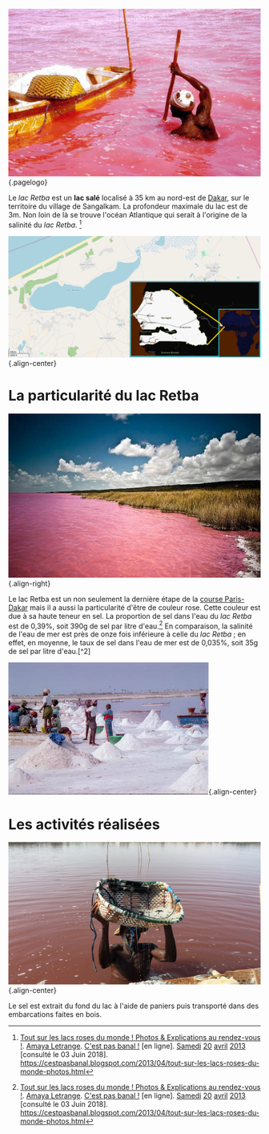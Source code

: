 <!-- TITLE: Retba -->
<!-- SUBTITLE: Présentation du lac Retba -->

![Pink Lake 02](/uploads/lake/pink-lake-02.jpg "Le lac Retba et une embarcation utilisée pour récupérer le sel du lac"){.pagelogo}

Le *lac Retba* est un **lac salé** localisé à 35 km au nord-est de [Dakar](/geographie/ville/afrique/nord-ouest/senegal/dakar), sur le territoire du village de Sangalkam. La profondeur maximale du lac est de 3m. Non loin de là se trouve l'océan Atlantique qui serait à l'origine de la salinité du *lac Retba*. [^1]

![Lacretba](/uploads/lake/lacretba.png "Géolocalisation du lac Retba"){.align-center}

# La particularité du lac Retba
![Pink Lake Retba](/uploads/lake/pink-lake-retba.jpg "Photo du lac Retba"){.align-right}

Le lac Retba est un non seulement la dernière étape de la [course Paris-Dakar](/sport/international/course/course-de-voiture/paris-dakar) mais il a aussi la particularité d'être de couleur rose.
Cette couleur est due à sa haute teneur en sel. La proportion de sel dans l'eau du *lac Retba* est de 0,39%, soit 390g de sel par litre d'eau.[^1] En comparaison, la salinité de l'eau de mer est près de onze fois inférieure à celle du *lac Retba* ; en effet, en moyenne, le taux de sel dans l'eau de mer est de 0,035%, soit 35g de sel par litre d'eau.[^2]

![Sel Extrait Du Lac Retba](/uploads/lake/sel-extrait-du-lac-retba.jpg "Échantillon de sel extrait du lac Retba"){.align-center}

# Les activités réalisées
![Lac Retba Worker Digging Salt](/uploads/lake/lac-retba-worker-digging-salt.jpg "Travailleur en train d'extraire du sel du lac Retba"){.align-center}

Le sel est extrait du fond du lac à l'aide de paniers puis transporté dans des embarcations faites en bois.


[^1]: [Tout sur les lacs roses du monde ! Photos & Explications au rendez-vous !](https://cestpasbanal.blogspot.com/2013/04/tout-sur-les-lacs-roses-du-monde-photos.html). [Amaya Letrange](https://plus.google.com/111664944124095912169). [C'est pas banal !](https://cestpasbanal.blogspot.com/) [en ligne]. [Samedi]() [20]() [avril]() [2013]() [consulté le 03 Juin 2018]. https://cestpasbanal.blogspot.com/2013/04/tout-sur-les-lacs-roses-du-monde-photos.html